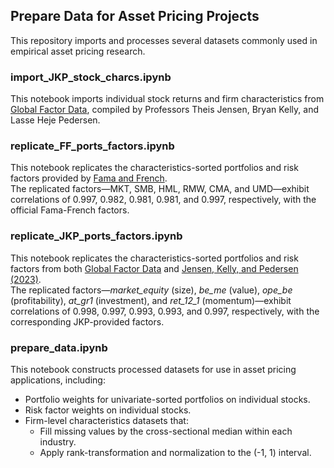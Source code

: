 ## Prepare Data for Asset Pricing Projects

This repository imports and processes several datasets commonly used in empirical asset pricing research.

### import_JKP_stock_charcs.ipynb

This notebook imports individual stock returns and firm characteristics from [Global Factor Data](https://jkpfactors.com/stock-char), compiled by Professors Theis Jensen, Bryan Kelly, and Lasse Heje Pedersen.

### replicate_FF_ports_factors.ipynb

This notebook replicates the characteristics-sorted portfolios and risk factors provided by [Fama and French](https://mba.tuck.dartmouth.edu/pages/faculty/ken.french/data_library.html).  
The replicated factors—MKT, SMB, HML, RMW, CMA, and UMD—exhibit correlations of 0.997, 0.982, 0.981, 0.981, and 0.997, respectively, with the official Fama-French factors.

### replicate_JKP_ports_factors.ipynb

This notebook replicates the characteristics-sorted portfolios and risk factors from both [Global Factor Data](https://jkpfactors.com/stock-char) and [Jensen, Kelly, and Pedersen (2023)](https://onlinelibrary.wiley.com/doi/full/10.1111/jofi.13249).  
The replicated factors—_market_equity_ (size), _be_me_ (value), _ope_be_ (profitability), _at_gr1_ (investment), and _ret_12_1_ (momentum)—exhibit correlations of 0.998, 0.997, 0.993, 0.993, and 0.997, respectively, with the corresponding JKP-provided factors.

### prepare_data.ipynb

This notebook constructs processed datasets for use in asset pricing applications, including:

- Portfolio weights for univariate-sorted portfolios on individual stocks. 
- Risk factor weights on individual stocks. 
- Firm-level characteristics datasets that:
  - Fill missing values by the cross-sectional median within each industry.
  - Apply rank-transformation and normalization to the \(-1, 1\) interval.
